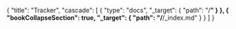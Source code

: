 {
  "title": "Tracker",
  "cascade": [
    {
      "type": "docs",
      "_target": {
        "path": "/**"
      }
    },
    {
      "bookCollapseSection": true,
      "_target": {
        "path": "/**/_index.md"
      }
    }
  ]
}
